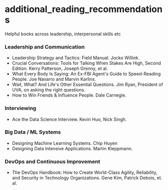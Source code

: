 # additional_reading_recommendations
Helpful books across leadership, interpersonal skills etc

### Leadership and Communication

- Leadership Strategy and Tactics: Field Manual. Jocko Willink.
- Crucial Conversations: Tools for Talking When Stakes Are High, Second Edition. Kerry Patterson, Joseph Grenny, et al.
- What Every Body Is Saying: An Ex-FBI Agent's Guide to Speed-Reading People. Joe Navarro and Marvin Karlins.
- Wait, What? And Life's Other Essential Questions. Jim Ryan, President of UVA, on asking the right questions.
- How to Win Friends & Influence People. Dale Carnegie.

### Interviewing

- Ace the Data Science Interview. Kevin Huo, Nick Singh.

### Big Data / ML Systems

- Designing Machine Learning Systems. Chip Huyen
- Designing Data Intensive Applications. Martin Kleppmann.

### DevOps and Continuous Improvement

- The DevOps Handbook: How to Create World-Class Agility, Reliability, and Security in Technology Organizations.
Gene Kim, Patrick Debois, et. al.
